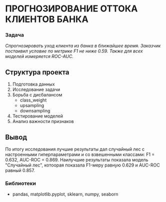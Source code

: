 # ПРОГНОЗИРОВАНИЕ ОТТОКА КЛИЕНТОВ БАНКА

### **Задача**
*Спрогнозировать уход клиента из банка в ближайшее время. Заказчик постаивил условие по метрике F1 не ниже 0.59. Также для всех моделей измеряется ROC-AUC.*


## Структура проекта
1. Подготовка данных
2. Исследование задачи
3. Борьба с дисбалансом
   - class_weight
   - upsampling
   - downsampling
4. Тестирование моделей
5. Анализ важности признаков

## Вывод

По итогу исследования лучшие результаты дал случайный лес с настроенными гиперпараметрами и со взвешенными классами:  F1 = 0.632, AUC-ROC = 0.869.
Наилучшие результаты показала модель "Случайный лес", котоорая показала F1-меру равную 0.629 и AUC-ROC равный 0.857.



### Библиотеки
- pandas, matplotlib.pyplot, sklearn, numpy, seaborn

